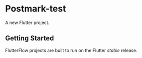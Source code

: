 # Postmark-test

A new Flutter project.

## Getting Started

FlutterFlow projects are built to run on the Flutter _stable_ release.
